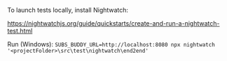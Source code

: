 To launch tests locally, install Nightwatch:

https://nightwatchjs.org/guide/quickstarts/create-and-run-a-nightwatch-test.html

Run (Windows): `SUBS_BUDDY_URL=http://localhost:8080 npx nightwatch '<projectFolder>\src\test\nightwatch\end2end'`
